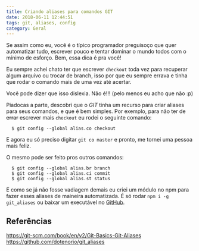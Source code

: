 ```yaml
---
title: Criando aliases para comandos GIT
date: 2018-06-11 12:44:51
tags: git, aliases, config
category: Geral
---
```


Se assim como eu, você é o típico programador preguisoço que quer automatizar tudo, escrever pouco e tentar dominar o mundo todos com o mínimo de esforço. Bem, essa dica é pra você!

Eu sempre achei chato ter que escrever `checkout` toda vez para recuperar algum arquivo ou trocar de branch, isso por que eu sempre errava e tinha que rodar o comando mais de uma vez até acertar. 

Você pode dizer que isso dislexia. Não é!!! (pelo menos eu acho que não :p)

<!-- more -->

Piadocas a parte, descobri que o *GIT* tinha um recurso para criar aliases para seus comandos, e que é bem simples.
Por exemplo, para não ter de ~~errar~~ escrever mais `checkout` eu rodei o seguinte comando:

```
  $ git config --global alias.co checkout
```

E agora eu só preciso digitar `git co master` e pronto, me tornei uma pessoa mais feliz.

O mesmo pode ser feito pros outros comandos:

```
  $ git config --global alias.br branch
  $ git config --global alias.ci commit
  $ git config --global alias.st status
```

E como se já não fosse vadiagem demais eu criei um módulo no npm para fazer esses aliases de maineira automatizada. É só rodar `npm i -g git_aliases` ou baixar um executável no [GitHub](https://github.com/dotenorio/git_aliases/tree/master/output).

Referências
-----------

https://git-scm.com/book/en/v2/Git-Basics-Git-Aliases
https://github.com/dotenorio/git_aliases